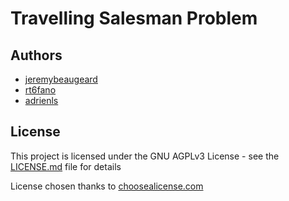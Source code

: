 # Travelling Salesman Problem

## Authors
* [jeremybeaugeard](https://github.com/jeremybeaugeard)
* [rt6fano](https://github.com/rt6fano)
* [adrienls](https://github.com/adrienls)

## License
This project is licensed under the GNU AGPLv3 License - see the [LICENSE.md](LICENSE) file for details

License chosen thanks to [choosealicense.com](https://choosealicense.com/)
